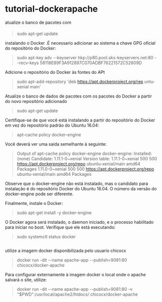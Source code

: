 # tutorial-dockerapache

atualize o banco de pacotes com 
####
> sudo apt-get update

instalando o Docker .É necessario adicionar ao sistema a chave GPG oficial do repositório do Docker:

>  sudo apt-key adv --keyserver hkp://p80.pool.sks-keyservers.net:80 --recv-keys 58118E89F3A912897C070ADBF76221572C52609D 

Adicione o repositório do Docker às fontes do APt

> sudo apt-add-repository 'deb https://apt.dockerproject.org/rep untu-xenial main'

Atualize o banco de dados de pacotes com os pacotes do Docker a partir do novo repositório adicionado

> sudo apt-get update

Certifique-se de que você está instalando a partir do repositório do Docker em vez do repositório padrão do Ubuntu 16.04:

> apt-cache policy docker-engine

Você deverá ver uma saída semelhante à seguinte:

> Output of apt-cache policy docker-engine
docker-engine:
  Installed: (none)
  Candidate: 1.11.1-0~xenial
  Version table:
     1.11.1-0~xenial 500
        500 https://apt.dockerproject.org/repo ubuntu-xenial/main amd64 Packages
     1.11.0-0~xenial 500
        500 https://apt.dockerproject.org/repo ubuntu-xenial/main amd64 Packages

Observe que o docker-engine não está instalado, mas o candidato para instalação é do repositório Docker do Ubuntu 16.04. O número da versão do docker-engine pode ser diferente.

Finalmente, instale o Docker:

> sudo apt-get install -y docker-engine

O Docker agora será instalado, o daemon iniciado, e o processo habilitado para iniciar no boot. Verifique que ele está executando:

> sudo systemctl status docker

##
utilize a imagem docker disponibilizada pelo usuario chicocx

> docker run -dit --name apache-app --publish=9081:80 chicocx/docker-apache

Para configurar externamente à imagem docker o local onde o apache salvará o site, utilize:


> docker run -dit --name apache-app --publish=9081:80 -v "$PWD":/usr/local/apache2/htdocs/ chicocx/docker-apache



